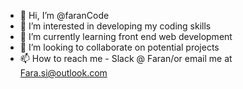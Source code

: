 - 👋 Hi, I’m @faranCode
- 👀 I’m interested in developing my coding skills
- 🌱 I’m currently learning front end web development
- 💞️ I’m looking to collaborate on potential projects 
- 📫 How to reach me - Slack @ Faran/or email me at Fara.si@outlook.com



<!---
Fara2010/Fara2010 is a ✨ special ✨ repository because its `README.md` (this file) appears on your GitHub profile.
You can click the Preview link to take a look at your changes.
--->
